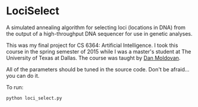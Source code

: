 LociSelect
============

A simulated annealing algorithm for selecting loci (locations in DNA) from the output of a high-throughput DNA sequencer for use in genetic analyses.

This was my final project for CS 6364: Artificial Intelligence. I took this course in the spring semester of 2015 while I was a master's student at The University of Texas at Dallas. The course was taught by [Dan Moldovan](http://www.hlt.utdallas.edu/~moldovan/).

All of the parameters should be tuned in the source code. Don't be afraid... you can do it.

To run:

<code>python loci_select.py</code>

